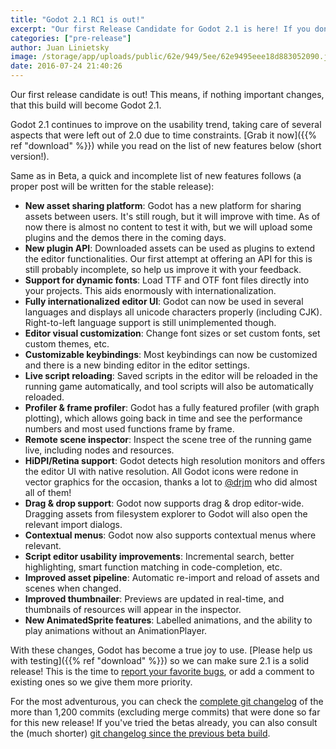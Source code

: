 ```yaml
---
title: "Godot 2.1 RC1 is out!"
excerpt: "Our first Release Candidate for Godot 2.1 is here! If you don't find enough bugs, this will be our final candidate, so better get testing!"
categories: ["pre-release"]
author: Juan Linietsky
image: /storage/app/uploads/public/62e/949/5ee/62e9495eee18d883052090.jpg
date: 2016-07-24 21:40:26
---
```


Our first release candidate is out! This means, if nothing important changes, that this build will become Godot 2.1.

Godot 2.1 continues to improve on the usability trend, taking care of several aspects that were left out of 2.0 due to time constraints. [Grab it now]({{% ref "download" %}}) while you read on the list of new features below (short version!).

Same as in Beta, a quick and incomplete list of new features follows (a proper post will be written for the stable release):

* **New asset sharing platform**: Godot has a new platform for sharing assets between users. It's still rough, but it will improve with time. As of now there is almost no content to test it with, but we will upload some plugins and the demos there in the coming days.
* **New plugin API**: Downloaded assets can be used as plugins to extend the editor functionalities. Our first attempt at offering an API for this is still probably incomplete, so help us improve it with your feedback.
* **Support for dynamic fonts**: Load TTF and OTF font files directly into your projects. This aids enormously with internationalization.
* **Fully internationalized editor UI**: Godot can now be used in several languages and displays all unicode characters properly (including CJK). Right-to-left language support is still unimplemented though.
* **Editor visual customization**: Change font sizes or set custom fonts, set custom themes, etc.
* **Customizable keybindings**: Most keybindings can now be customized and there is a new binding editor in the editor settings.
* **Live script reloading**: Saved scripts in the editor will be reloaded in the running game automatically, and tool scripts will also be automatically reloaded.
* **Profiler & frame profiler**: Godot has a fully featured profiler (with graph plotting), which allows going back in time and see the performance numbers and most used functions frame by frame.
* **Remote scene inspector**: Inspect the scene tree of the running game live, including nodes and resources.
* **HiDPI/Retina support**: Godot detects high resolution monitors and offers the editor UI with native resolution. All Godot icons were redone in vector graphics for the occasion, thanks a lot to [@drjm](https://github.com/djrm) who did almost all of them!
* **Drag & drop support**: Godot now supports drag & drop editor-wide. Dragging assets from filesystem explorer to Godot will also open the relevant import dialogs.
* **Contextual menus**: Godot now also supports contextual menus where relevant.
* **Script editor usability improvements**: Incremental search, better highlighting, smart function matching in code-completion, etc.
* **Improved asset pipeline**: Automatic re-import and reload of assets and scenes when changed.
* **Improved thumbnailer**: Previews are updated in real-time, and thumbnails of resources will appear in the inspector.
* **New AnimatedSprite features**: Labelled animations, and the ability to play animations without an AnimationPlayer.

With these changes, Godot has become a true joy to use. [Please help us with testing]({{% ref "download" %}}) so we can make sure 2.1 is a solid release! This is the time to [report your favorite bugs](https://github.com/godotengine/godot/issues/), or add a comment to existing ones so we give them more priority.

For the most adventurous, you can check the [complete git changelog](http://download.tuxfamily.org/godotengine/2.1-dev/rc1/Godot_v2.1_rc1_changelog_from_2.0.txt) of the more than 1,200 commits (excluding merge commits) that were done so far for this new release! If you've tried the betas already, you can also consult the (much shorter) [git changelog since the previous beta build](http://download.tuxfamily.org/godotengine/2.1-dev/rc1/Godot_v2.1_rc1_changelog_from_beta.txt).
